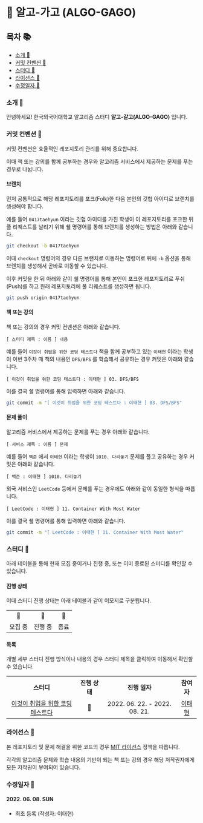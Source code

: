 # :owl: 알고-가고 (ALGO-GAGO)

## 목차 :books:

- [소개 :tada:](#소개-tada)
- [커밋 컨벤션 :memo:](#커밋-컨벤션-memo)
- [스터디 :rocket:](#스터디-rocket)
- [라이선스 :page_facing_up:](#라이선스-pagefacingup)
- [수정일자 :calendar:](#수정일자-calendar)

### 소개 :tada:

안녕하세요! 한국외국어대학교 알고리즘 스터디 **알고-갈고(ALGO-GAGO)** 입니다.

### 커밋 컨벤션 :memo:

커밋 컨벤션은 효율적인 레포지토리 관리를 위해 중요합니다.

이때 책 또는 강의를 함께 공부하는 경우와 알고리즘 서비스에서 제공하는 문제를 푸는 경우로 나뉩니다.

#### 브랜치

먼저 공통적으로 해당 레포지토리를 포크(Folk)한 다음 본인의 깃헙 아이디로 브랜치를 생성해야 합니다.

예를 들어 `0417taehyun` 이라는 깃헙 아이디를 가진 학생이 이 레포지토리를 포크한 뒤 풀 리퀘스트를 날리기 위해 쉘 명령어를 통해 브랜치를 생성하는 방법은 아래와 같습니다.

```bash
git checkout -b 0417taehyun
```

이때 `checkout` 명령어의 경우 다른 브랜치로 이동하는 명령어로 뒤에 `-b` 옵션을 통해 브랜치를 생성해서 곧바로 이동할 수 있습니다.

이후 커밋을 한 뒤 아래와 같이 쉘 명령어를 통해 본인이 포크한 레포지토리로 푸쉬(Push)를 하고 원래 레포지토리에 풀 리퀘스트를 생성하면 됩니다.

```bash
git push origin 0417taehyun
```

#### 책 또는 강의

책 또는 강의의 경우 커밋 컨벤션은 아래와 같습니다.

```
[ 스터디 제목 : 이름 ] 내용
```

예를 들어 `이것이 취업을 위한 코딩 테스트다` 책을 함께 공부하고 있는 `이태현` 이라는 학생이 이번 3주차 때 책의 내용인 `DFS/BFS` 를 학습해서 공유하는 경우 커밋은 아래와 같습니다.

```
[ 이것이 취업을 위한 코딩 테스트다 : 이태현 ] 03. DFS/BFS
```

이를 결국 쉘 명령어를 통해 입력하면 아래와 같습니다.

```bash
git commit -m "[ 이것이 취업을 위한 코딩 테스트다 : 이태현 ] 03. DFS/BFS"
```

#### 문제 풀이

알고리즘 서비스에서 제공하는 문제를 푸는 경우 아래와 같습니다.

```
[ 서비스 제목 : 이름 ] 문제
```

예를 들어 `백준` 에서 `이태현` 이라는 학생이 `1010. 다리놓기` 문제를 풀고 공유하는 경우 커밋은 아래와 같습니다.

```
[ 백준 : 이태현 ] 1010. 다리놓기
```

외국 서비스인 `LeetCode` 등에서 문제를 푸는 경우에도 아래와 같이 동일한 형식을 따릅니다.

```
[ LeetCode : 이태현 ] 11. Container With Most Water
```

이를 결국 쉘 명령어를 통해 입력하면 아래와 같습니다.

```bash
git commit -m "[ LeetCode : 이태현 ] 11. Container With Most Water"
```

### 스터디 :rocket:

아래 테이블을 통해 현재 모집 중이거나 진행 중, 또는 이미 종료된 스터디를 확인할 수 있습니다.

#### 진행 상태

이때 스터디 진행 상태는 아래 테이블과 같이 이모지로 구분됩니다.

<table>
<tr>
    <th> 🚶 </th>
    <th> 🏃 </th>
    <th> 🙆 </th>
</tr>
<tr>
    <td> 모집 중 </td>
    <td> 진행 중 </td>
    <td> 종료 </td>
</tr>
</table>

#### 목록

개별 세부 스터디 진행 방식이나 내용의 경우 스터디 제목을 클릭하여 이동해서 확인할 수 있습니다.

<table>
<tr>
    <th> 스터디 </th>
    <th> 진행 상태 </th>
    <th> 진행 일자 </th>
    <th> 참여자 </th>
</tr>
<tr align="center">
    <td> <a href="./01_이것이_취업을_위한_코딩_테스트다/README.md">이것이 취업을 위한 코딩 테스트다</a> </td>
    <td> 🚶 </td>
    <td> 2022. 06. 22. - 2022. 08. 21.  </td>
    <td> 
        <a href="https://github.com/0417taehyun">이태현</a>
    </td>
</tr>
</table>

### 라이선스 :page_facing_up:

본 레포지토리 및 문제 해결을 위한 코드의 경우 [MIT 라이선스](./LICENSE) 정책을 따릅니다.

각각의 알고리즘 문제와 학습 내용의 기반이 되는 책 또는 강의 경우 해당 저작권자에게 모든 저작권이 부여되어 있습니다.

### 수정일자 :calendar:

#### 2022. 06. 08. SUN

- 최초 등록 (작성자: 이태현)
